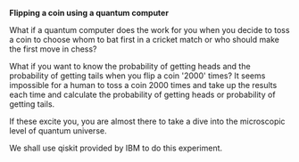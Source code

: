 **Flipping a coin using a quantum computer**

What if a quantum computer does the work for you when you decide to toss a coin to choose whom to bat first in a cricket match or who should make the first move in chess?

What if you want to know the probability of getting heads and the probability of getting tails when you flip a coin '2000' times? It seems impossible for a human to toss a coin 2000 times and take up the results each time and calculate the probability of getting heads or probability of getting tails. 

If these excite you, you are almost there to take a dive into the microscopic level of quantum universe. 

We shall use qiskit provided by IBM to do this experiment.
